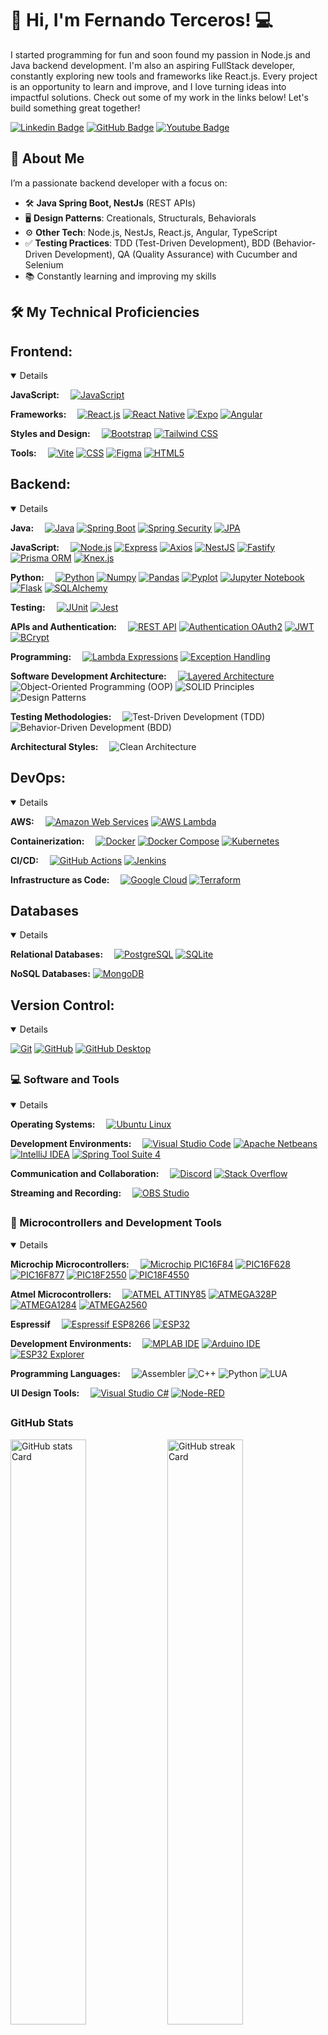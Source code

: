 # 👋 Hi, I'm Fernando Terceros! 💻

I started programming for fun and soon found my passion in Node.js and Java backend development. I'm also an aspiring FullStack developer, constantly exploring new tools and frameworks like React.js. Every project is an opportunity to learn and improve, and I love turning ideas into impactful solutions. 
Check out some of my work in the links below! Let's build something great together!

[![Linkedin Badge](https://img.shields.io/badge/-LinkedIn-blue?style=flat-square&logo=Linkedin&logoColor=white&link=https://www.linkedin.com/in/fernando-flores-terceros-83486625/)](https://www.linkedin.com/in/fernando-flores-terceros-83486625/)
[![GitHub Badge](https://img.shields.io/badge/-GitHub-181717?style=flat-square&logo=github&logoColor=white&link=https://github.com/jciterceros)](https://github.com/jciterceros)
[![Youtube Badge](https://img.shields.io/badge/YouTube-FF0000?style=flat-square&logo=youtube&logoColor=white"&link=https://www.youtube.com/@fernandoterceros5865)](https://www.youtube.com/@fernandoterceros5865)

## 🔭 About Me

I’m a passionate backend developer with a focus on:

- 🛠️ **Java Spring Boot, NestJs** (REST APIs)
- 🖥️ **Design Patterns**: Creationals, Structurals, Behaviorals
- ⚙️ **Other Tech**: Node.js, NestJs, React.js, Angular, TypeScript
- ✅ **Testing Practices**: TDD (Test-Driven Development), BDD (Behavior-Driven Development), QA (Quality Assurance) with Cucumber and Selenium
- 📚 Constantly learning and improving my skills

## 🛠️ My Technical Proficiencies

## Frontend:
<details open>
    <p>
        <strong>JavaScript:</strong>&emsp;
        <a href="https://www.javascript.com/"><img alt="JavaScript" src="https://img.shields.io/badge/JavaScript-F7DF1E.svg?logo=javascript&logoColor=black"></a>
    </p>
    <p>
        <strong>Frameworks:</strong>&emsp;
        <a href="https://reactjs.org/"><img alt="React.js" src="https://img.shields.io/badge/React.js-61DAFB.svg?logo=react&logoColor=black"></a>
        <a href="https://reactnative.dev/"><img alt="React Native" src="https://img.shields.io/badge/React_Native-61DAFB.svg?logo=react&logoColor=white"></a>
        <a href="https://expo.dev/"><img alt="Expo" src="https://img.shields.io/badge/Expo-000020.svg?logo=expo&logoColor=white"></a>
        <a href="https://angular.io/"><img alt="Angular" src="https://img.shields.io/badge/Angular-DD0031.svg?logo=angular&logoColor=white"></a>
    </p>
    <p>
        <strong>Styles and Design:</strong>&emsp;
        <a href="https://getbootstrap.com/"><img alt="Bootstrap" src="https://img.shields.io/badge/Bootstrap-7952B3.svg?logo=bootstrap&logoColor=white"></a>
        <a href="https://tailwindcss.com/"><img alt="Tailwind CSS" src="https://img.shields.io/badge/Tailwind_CSS-38B2AC.svg?logo=tailwind-css&logoColor=white"></a>
    </p>
    <p>
        <strong>Tools:</strong>&emsp;
        <a href="https://vitejs.dev/"><img alt="Vite" src="https://img.shields.io/badge/Vite-646CFF.svg?logo=vite&logoColor=white"></a>
        <a href="https://developer.mozilla.org/en-US/docs/Web/CSS"><img alt="CSS" src="https://img.shields.io/badge/CSS-1572B6.svg?logo=css3&logoColor=white"></a>
        <a href="https://www.figma.com/"><img alt="Figma" src="https://img.shields.io/badge/Figma-F24E1E.svg?logo=figma&logoColor=white"></a>
        <a href="https://developer.mozilla.org/en-US/docs/Web/HTML"><img alt="HTML5" src="https://img.shields.io/badge/HTML5-E34F26.svg?logo=html5&logoColor=white"></a>
    </p>
</details>

## Backend:
<details open>
    <p>
        <strong>Java:</strong>&emsp;
        <a href="https://www.java.com/"><img alt="Java" src="https://img.shields.io/badge/Java-007396.svg?logo=java&logoColor=white"></a>
        <a href="https://spring.io/projects/spring-boot"><img alt="Spring Boot" src="https://img.shields.io/badge/Spring_Boot-6DB33F.svg?logo=spring-boot&logoColor=white"></a>
        <a href="https://spring.io/projects/spring-security"><img alt="Spring Security" src="https://img.shields.io/badge/Spring_Security-6DB33F.svg?logo=spring-security&logoColor=white"></a>
        <a href="https://spring.io/projects/spring-data-jpa"><img alt="JPA" src="https://img.shields.io/badge/JPA-6DB33F.svg?logo=spring&logoColor=white"></a>
    </p>
    <p>
        <strong>JavaScript:</strong>&emsp;
        <a href="https://nodejs.org/"><img alt="Node.js" src="https://img.shields.io/badge/Node.js-339933.svg?logo=node.js&logoColor=white"></a>
        <a href="https://expressjs.com/"><img alt="Express" src="https://img.shields.io/badge/Express-000000.svg?logo=express&logoColor=white"></a>
        <a href="https://axios-http.com/"><img alt="Axios" src="https://img.shields.io/badge/Axios-5A29E4.svg?logo=axios&logoColor=white"></a>
        <a href="https://nestjs.com/"><img alt="NestJS" src="https://img.shields.io/badge/NestJS-E0234E.svg?logo=nestjs&logoColor=white"></a>
        <a href="https://www.fastify.io/"><img alt="Fastify" src="https://img.shields.io/badge/Fastify-000000.svg?logo=fastify&logoColor=white"></a>
        <a href="https://www.prisma.io/"><img alt="Prisma ORM" src="https://img.shields.io/badge/Prisma-2D3748.svg?logo=prisma&logoColor=white"></a>
        <a href="https://knexjs.org/"><img alt="Knex.js" src="https://img.shields.io/badge/Knex.js-2A8FF7.svg?logo=knex.js&logoColor=white"></a>
    </p>
    <p>
        <strong>Python:</strong>&emsp;
        <a href="https://www.python.org/"><img alt="Python" src="https://img.shields.io/badge/Python-3776AB.svg?logo=python&logoColor=white"></a>
        <a href="https://numpy.org/"><img alt="Numpy" src="https://img.shields.io/badge/Numpy-013243.svg?logo=numpy&logoColor=white"></a>
        <a href="https://pandas.pydata.org/"><img alt="Pandas" src="https://img.shields.io/badge/Pandas-150458.svg?logo=pandas&logoColor=white"></a>
        <a href="https://matplotlib.org/"><img alt="Pyplot" src="https://img.shields.io/badge/Pyplot-3776AB.svg?logo=python&logoColor=white"></a>
        <a href="https://jupyter.org/"><img alt="Jupyter Notebook" src="https://img.shields.io/badge/Jupyter_Notebook-F37626.svg?logo=jupyter&logoColor=white"></a>
        <a href="https://flask.palletsprojects.com/"><img alt="Flask" src="https://img.shields.io/badge/Flask-000000.svg?logo=flask&logoColor=white"></a>
        <a href="https://www.sqlalchemy.org/"><img alt="SQLAlchemy" src="https://img.shields.io/badge/SQLAlchemy-4B0082.svg?logo=sqlalchemy&logoColor=white"></a>
    </p>
    <p>
        <strong>Testing:</strong>&emsp;
        <a href="https://junit.org/junit5/"><img alt="JUnit" src="https://img.shields.io/badge/JUnit-25A162.svg?logo=junit5&logoColor=white"></a>
        <a href="https://jestjs.io/"><img alt="Jest" src="https://img.shields.io/badge/Jest-C21325.svg?logo=jest&logoColor=white"></a>
    </p>
    <p>
        <strong>APIs and Authentication:</strong>&emsp;
        <a href="https://restfulapi.net/"><img alt="REST API" src="https://img.shields.io/badge/REST_API-0052CC.svg?logo=api&logoColor=white"></a>
        <a href="https://oauth.net/2/"><img alt="Authentication OAuth2" src="https://img.shields.io/badge/OAuth2-3F8EFC.svg?logo=oauth&logoColor=white"></a>
        <a href="https://jwt.io/"><img alt="JWT" src="https://img.shields.io/badge/JWT-000000.svg?logo=json-web-tokens&logoColor=white"></a>
        <a href="https://spring.io/projects/spring-security"><img alt="BCrypt" src="https://img.shields.io/badge/BCrypt-6DB33F.svg?logo=spring-security&logoColor=white"></a>
    </p>
    <p>
        <strong>Programming:</strong>&emsp;
        <a href="https://docs.oracle.com/javase/tutorial/java/javaOO/lambdaexpressions.html"><img alt="Lambda Expressions" src="https://img.shields.io/badge/Lambda_Expression-FF9900.svg?logo=java&logoColor=white"></a>
        <a href="https://spring.io/guides/gs/handling-form-submission/"><img alt="Exception Handling" src="https://img.shields.io/badge/Exception_Handling-FF0000.svg?logo=java&logoColor=white"></a>
    </P>
    <p>
        <strong>Software Development Architecture:</strong>&emsp;
        <a href="https://en.wikipedia.org/wiki/Multitier_architecture"><img alt="Layered Architecture" src="https://img.shields.io/badge/Layered_Architecture-FF5733.svg?logo=architect&logoColor=white"></a>
        <img alt="Object-Oriented Programming (OOP)" src="https://img.shields.io/badge/OOP-000000?logo=java&logoColor=white">
        <img alt="SOLID Principles" src="https://img.shields.io/badge/SOLID-000000?logo=none">
        <img alt="Design Patterns" src="https://img.shields.io/badge/Design_Patterns-000000?logo=none">
    </p>
    <p>
        <strong>Testing Methodologies:</strong>&emsp;
        <img alt="Test-Driven Development (TDD)" src="https://img.shields.io/badge/TDD-000000?logo=none">
        <img alt="Behavior-Driven Development (BDD)" src="https://img.shields.io/badge/BDD-000000?logo=none">
    </p>
    <p>
        <strong>Architectural Styles:</strong>&emsp;
        <img alt="Clean Architecture" src="https://img.shields.io/badge/Clean_Architecture-000000?logo=none">
    </p>
</details>

## DevOps:
<details open>
    <p>
        <strong>AWS:</strong>&emsp;
        <a href="https://aws.amazon.com/"><img alt="Amazon Web Services" src="https://img.shields.io/badge/AWS-232F3E?logo=amazon-aws&logoColor=white"></a>
        <a href="https://aws.amazon.com/lambda/"><img alt="AWS Lambda" src="https://img.shields.io/badge/AWS_Lambda-FF9900.svg?logo=amazonaws&logoColor=white"></a>
    </p>
    <p>
        <strong>Containerization:</strong>&emsp;
        <a href="https://www.docker.com/"><img alt="Docker" src="https://img.shields.io/badge/Docker-2496ED.svg?logo=docker&logoColor=white"></a>
        <a href="https://docs.docker.com/compose/"><img alt="Docker Compose" src="https://img.shields.io/badge/Docker_Compose-2496ED.svg?logo=docker&logoColor=white"></a>
        <a href="https://kubernetes.io/"><img alt="Kubernetes" src="https://img.shields.io/badge/Kubernetes-326CE5.svg?logo=kubernetes&logoColor=white"></a>
    </p>
    <p>
        <strong>CI/CD:</strong>&emsp;
        <a href="https://github.com/features/actions"><img alt="GitHub Actions" src="https://img.shields.io/badge/GitHub_Actions-2088FF.svg?logo=github&logoColor=white"></a>
        <a href="https://www.jenkins.io/"><img alt="Jenkins" src="https://img.shields.io/badge/Jenkins-D24939.svg?logo=jenkins&logoColor=white"></a>
    </p>
    <p>
        <strong>Infrastructure as Code:</strong>&emsp;
        <a href="https://cloud.google.com/"><img alt="Google Cloud" src="https://img.shields.io/badge/Google_Cloud-4285F4?logo=google-cloud&logoColor=white"></a>
        <a href="https://www.terraform.io/"><img alt="Terraform" src="https://img.shields.io/badge/Terraform-7B42BC.svg?logo=terraform&logoColor=white"></a>
    </p>
</details>

## Databases
<details open>
    <p>
        <strong>Relational Databases:</strong>&emsp;
        <a href="https://www.postgresql.org/"><img alt="PostgreSQL" src="https://img.shields.io/badge/PostgreSQL-4169E1.svg?logo=postgresql&logoColor=white"></a>
        <a href="https://www.sqlite.org/"><img alt="SQLite" src="https://img.shields.io/badge/SQLite-003B57.svg?logo=sqlite&logoColor=white"></a>
    </p>
    <p>
        <strong>NoSQL Databases:</strong>
        <a href="https://www.mongodb.com/"><img alt="MongoDB" src="https://img.shields.io/badge/MongoDB-47A248.svg?logo=mongodb&logoColor=white"></a>
    </p>
</details>

## Version Control:
<details open>
    <p>
        <a href="https://git-scm.com/"><img alt="Git" src="https://img.shields.io/badge/Git-F05033.svg?logo=git&logoColor=white"></a>
        <a href="https://github.com/"><img alt="GitHub" src="https://img.shields.io/badge/GitHub-181717.svg?logo=github&logoColor=white"></a>
        <a href="https://desktop.github.com/"><img alt="GitHub Desktop" src="https://img.shields.io/badge/GitHub%20Desktop-8034A9.svg?logo=github&logoColor=white"></a>
    </p>
</details>

## <h3>💻 Software and Tools</h3>
<details open>
    <p>
        <strong>Operating Systems:</strong>&emsp;
        <a href="https://ubuntu.com/"><img alt="Ubuntu Linux" src="https://img.shields.io/badge/Ubuntu-ubuntu?logo=Ubuntu&color=E95420&logoColor=white"></a>
    </P>
    <P>
        <strong>Development Environments:</strong>&emsp;
        <a href="https://code.visualstudio.com/"><img alt="Visual Studio Code" src="https://img.shields.io/badge/Visual%20Studio%20Code-0078d7.svg?logo=visual-studio-code&logoColor=white"></a>
        <a href="https://netbeans.apache.org/"><img alt="Apache Netbeans" src="https://img.shields.io/badge/Apache_Netbeans_IDE-Apache?logo=Apache%20NetBeans&color=1B6AC6&logoColor=white"></a>
        <a href="https://www.jetbrains.com/idea/"><img alt="IntelliJ IDEA" src="https://img.shields.io/badge/IntelliJ_IDEA-000000.svg?logo=jetbrains&logoColor=white"></a>
        <a href="https://spring.io/tools/sts4"><img alt="Spring Tool Suite 4" src="https://img.shields.io/badge/Spring_Tool_Suite_4-6DB33F.svg?logo=spring&logoColor=white"></a>
    </P>
    <P>
        <strong>Communication and Collaboration:</strong>&emsp;
        <a href="https://discord.com/"><img alt="Discord" src="https://img.shields.io/badge/-Discord-5865F2.svg?logo=discord&logoColor=white"></a>
        <a href="https://stackoverflow.com/"><img alt="Stack Overflow" src="https://img.shields.io/badge/-Stack%20Overflow-FE7A16?logo=stack-overflow&logoColor=white"></a>
    </P>
    <P>
        <strong>Streaming and Recording:</strong>&emsp;
        <a href="https://obsproject.com/"><img alt="OBS Studio" src="https://img.shields.io/badge/-OBS-302E31?logo=obs-studio&logoColor=white"></a>
    </p>
</details>

## <h3>🔧 Microcontrollers and Development Tools</h3>
<details open>
    <p>
        <strong>Microchip Microcontrollers:</strong>&emsp;
        <a href="https://www.microchip.com/"><img alt="Microchip PIC16F84" src="https://img.shields.io/badge/PIC16F84-4B9CD3.svg?logo=Microchip&logoColor=white"></a>
        <a href="https://www.microchip.com/"><img alt="PIC16F628" src="https://img.shields.io/badge/PIC16F628-4B9CD3.svg?logo=Microchip&logoColor=white"></a>
        <a href="https://www.microchip.com/"><img alt="PIC16F877" src="https://img.shields.io/badge/PIC16F877-4B9CD3.svg?logo=Microchip&logoColor=white"></a>
        <a href="https://www.microchip.com/"><img alt="PIC18F2550" src="https://img.shields.io/badge/PIC18F2550-4B9CD3.svg?logo=Microchip&logoColor=white"></a>
        <a href="https://www.microchip.com/"><img alt="PIC18F4550" src="https://img.shields.io/badge/PIC18F4550-4B9CD3.svg?logo=Microchip&logoColor=white"></a>
    </P>
    <P>    
        <strong>Atmel Microcontrollers:</strong>&emsp;
        <a href="https://www.microchip.com/"><img alt="ATMEL ATTINY85" src="https://img.shields.io/badge/ATTINY85-4B9CD3.svg?logo=Microchip&logoColor=white"></a>
        <a href="https://www.microchip.com/"><img alt="ATMEGA328P" src="https://img.shields.io/badge/ATMEGA328P-4B9CD3.svg?logo=Microchip&logoColor=white"></a>
        <a href="https://www.microchip.com/"><img alt="ATMEGA1284" src="https://img.shields.io/badge/ATMEGA1284-4B9CD3.svg?logo=Microchip&logoColor=white"></a>
        <a href="https://www.microchip.com/"><img alt="ATMEGA2560" src="https://img.shields.io/badge/ATMEGA2560-4B9CD3.svg?logo=Microchip&logoColor=white"></a>
    </P>
    <P>
        <strong>Espressif</strong>&emsp;
        <a href="https://esp8266.com/"><img alt="Espressif ESP8266" src="https://img.shields.io/badge/ESP8266-FFB030.svg?logo=esp8266&logoColor=black"></a>
        <a href="https://www.esp32.com/"><img alt="ESP32" src="https://img.shields.io/badge/ESP32-3C99E1.svg?logo=esp32&logoColor=white"></a>
    </P>
    <P>
        <strong>Development Environments:</strong>&emsp;
        <a href="https://www.microchip.com/"><img alt="MPLAB IDE" src="https://img.shields.io/badge/MPLAB_IDE-6DB33F.svg?logo=Microchip&logoColor=white"></a>
        <a href="https://www.arduino.cc/"><img alt="Arduino IDE" src="https://img.shields.io/badge/Arduino_IDE-00979D.svg?logo=Arduino&logoColor=white"></a>
        <a href="https://github.com/nkolban/ESP32_Explorer"><img alt="ESP32 Explorer" src="https://img.shields.io/badge/ESP32_Explorer-1A73E8.svg?logo=none&logoColor=white"></a>
    </P>
    <P>   
        <strong>Programming Languages:</strong>&emsp;
        <img alt="Assembler" src="https://img.shields.io/badge/Assembler-000000.svg?logo=none">
        <img alt="C++" src="https://img.shields.io/badge/C%2B%2B-00599C.svg?logo=c%2B%2B&logoColor=white">
        <img alt="Python" src="https://img.shields.io/badge/Python-3776AB.svg?logo=python&logoColor=white">
        <img alt="LUA" src="https://img.shields.io/badge/LUA-2C2D72.svg?logo=lua&logoColor=white">
    </P>
    <P>  
        <strong>UI Design Tools:</strong>&emsp;
        <a href="https://dotnet.microsoft.com/en-us/apps/desktop/managed/winforms"><img alt="Visual Studio C#" src="https://img.shields.io/badge/C%23-512BD4.svg?logo=csharp&logoColor=white"></a>
        <a href="https://node-red.org/"><img alt="Node-RED" src="https://img.shields.io/badge/Node--RED-8CC84B.svg?logo=node-red&logoColor=white"></a>
    </p>
</details>

 ## <h3 align="left">GitHub Stats</h3>
 <p align="left">
    <img width="49%" src="https://github-readme-stats.vercel.app/api?username=jciterceros&theme=react&hide_title=false&hide_rank=false&show_icons=false&include_all_commits=false&count_private=true&line_height=23" alt="GitHub stats Card" />
    <img width="49%" src="https://streak-stats.demolab.com/?user=jciterceros&theme=react&hide_border=false&date_format=M+j%5B%2C+Y%5D&mode=daily&hide_total_contributions=false&hide_current_streak=false&hide_longest_streak=false&card_height=200" alt="GitHub streak Card" />
</p>

<p align="left">
    <img width="48%" src="https://github-readme-stats.vercel.app/api/top-langs?username=jciterceros&theme=react&hide_title=false&layout=compact&langs_count=6&hide_progress=false&card_width=400" alt="GitHub top-langs Card" />
</p>

---

## 📝 Featured Projects

- [vr_online_backend](https://github.com/jciterceros/vr_online_backend): REST API for an online store built with Java Spring Boot
- [NestJs-Backend](https://github.com/jciterceros/NestJs-Backend): CRUD API with NestJS and MongoDB